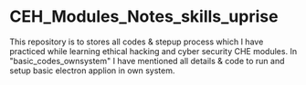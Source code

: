 # CEH_Modules_Notes_skills_uprise
This repository is to stores all codes & stepup process which I have practiced while learning ethical hacking and cyber security CHE modules.
In "basic_codes_ownsystem" I have mentioned all details & code to run and setup basic electron applion in own system.
